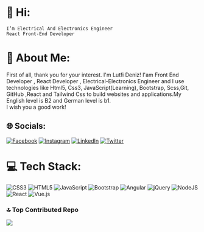 # 👋 Hi:
    I’m Electrical And Electronics Engineer
    React Front-End Developer

# 💫 About Me:
First of all, thank you for your interest. I'm Lutfi Deniz! I'am Front End Developer , React Developer , Electrical-Electronics Engineer and I use technologies like Html5, Css3, JavaScript(Learning), Bootstrap, Scss,Git, GitHub ,React and Tailwind Css to build websites and applications.My English level is B2 and German level is b1. <br>I wish you a good work!


## 🌐 Socials:
[![Facebook](https://img.shields.io/badge/Facebook-%231877F2.svg?logo=Facebook&logoColor=white)](https://facebook.com/https://www.facebook.com/lutfu.deniz.3/) [![Instagram](https://img.shields.io/badge/Instagram-%23E4405F.svg?logo=Instagram&logoColor=white)](https://instagram.com/ltfdenizz) [![LinkedIn](https://img.shields.io/badge/LinkedIn-%230077B5.svg?logo=linkedin&logoColor=white)](https://linkedin.com/in/https://www.linkedin.com/in/ltfdenizz/) [![Twitter](https://img.shields.io/badge/Twitter-%231DA1F2.svg?logo=Twitter&logoColor=white)](https://twitter.com/ltfdenizz) 

# 💻 Tech Stack:
![CSS3](https://img.shields.io/badge/css3-%231572B6.svg?style=for-the-badge&logo=css3&logoColor=white) ![HTML5](https://img.shields.io/badge/html5-%23E34F26.svg?style=for-the-badge&logo=html5&logoColor=white) ![JavaScript](https://img.shields.io/badge/javascript-%23323330.svg?style=for-the-badge&logo=javascript&logoColor=%23F7DF1E) ![Bootstrap](https://img.shields.io/badge/bootstrap-%23563D7C.svg?style=for-the-badge&logo=bootstrap&logoColor=white) ![Angular](https://img.shields.io/badge/angular-%23DD0031.svg?style=for-the-badge&logo=angular&logoColor=white) ![jQuery](https://img.shields.io/badge/jquery-%230769AD.svg?style=for-the-badge&logo=jquery&logoColor=white) ![NodeJS](https://img.shields.io/badge/node.js-6DA55F?style=for-the-badge&logo=node.js&logoColor=white) ![React](https://img.shields.io/badge/react-%2320232a.svg?style=for-the-badge&logo=react&logoColor=%2361DAFB) ![Vue.js](https://img.shields.io/badge/vuejs-%2335495e.svg?style=for-the-badge&logo=vuedotjs&logoColor=%234FC08D)


### 🔝 Top Contributed Repo
![](https://github-contributor-stats.vercel.app/api?username=ltfdenizz&limit=5&theme=dark&combine_all_yearly_contributions=true)


